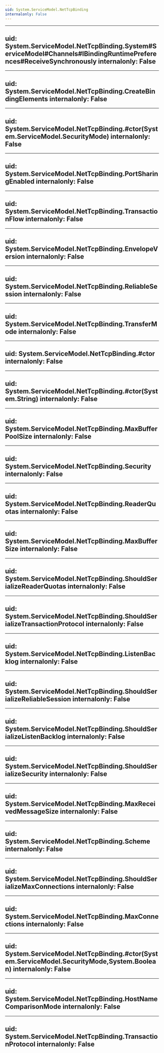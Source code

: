 ```yaml
---
uid: System.ServiceModel.NetTcpBinding
internalonly: False
---
```


---
uid: System.ServiceModel.NetTcpBinding.System#ServiceModel#Channels#IBindingRuntimePreferences#ReceiveSynchronously
internalonly: False
---

---
uid: System.ServiceModel.NetTcpBinding.CreateBindingElements
internalonly: False
---

---
uid: System.ServiceModel.NetTcpBinding.#ctor(System.ServiceModel.SecurityMode)
internalonly: False
---

---
uid: System.ServiceModel.NetTcpBinding.PortSharingEnabled
internalonly: False
---

---
uid: System.ServiceModel.NetTcpBinding.TransactionFlow
internalonly: False
---

---
uid: System.ServiceModel.NetTcpBinding.EnvelopeVersion
internalonly: False
---

---
uid: System.ServiceModel.NetTcpBinding.ReliableSession
internalonly: False
---

---
uid: System.ServiceModel.NetTcpBinding.TransferMode
internalonly: False
---

---
uid: System.ServiceModel.NetTcpBinding.#ctor
internalonly: False
---

---
uid: System.ServiceModel.NetTcpBinding.#ctor(System.String)
internalonly: False
---

---
uid: System.ServiceModel.NetTcpBinding.MaxBufferPoolSize
internalonly: False
---

---
uid: System.ServiceModel.NetTcpBinding.Security
internalonly: False
---

---
uid: System.ServiceModel.NetTcpBinding.ReaderQuotas
internalonly: False
---

---
uid: System.ServiceModel.NetTcpBinding.MaxBufferSize
internalonly: False
---

---
uid: System.ServiceModel.NetTcpBinding.ShouldSerializeReaderQuotas
internalonly: False
---

---
uid: System.ServiceModel.NetTcpBinding.ShouldSerializeTransactionProtocol
internalonly: False
---

---
uid: System.ServiceModel.NetTcpBinding.ListenBacklog
internalonly: False
---

---
uid: System.ServiceModel.NetTcpBinding.ShouldSerializeReliableSession
internalonly: False
---

---
uid: System.ServiceModel.NetTcpBinding.ShouldSerializeListenBacklog
internalonly: False
---

---
uid: System.ServiceModel.NetTcpBinding.ShouldSerializeSecurity
internalonly: False
---

---
uid: System.ServiceModel.NetTcpBinding.MaxReceivedMessageSize
internalonly: False
---

---
uid: System.ServiceModel.NetTcpBinding.Scheme
internalonly: False
---

---
uid: System.ServiceModel.NetTcpBinding.ShouldSerializeMaxConnections
internalonly: False
---

---
uid: System.ServiceModel.NetTcpBinding.MaxConnections
internalonly: False
---

---
uid: System.ServiceModel.NetTcpBinding.#ctor(System.ServiceModel.SecurityMode,System.Boolean)
internalonly: False
---

---
uid: System.ServiceModel.NetTcpBinding.HostNameComparisonMode
internalonly: False
---

---
uid: System.ServiceModel.NetTcpBinding.TransactionProtocol
internalonly: False
---
